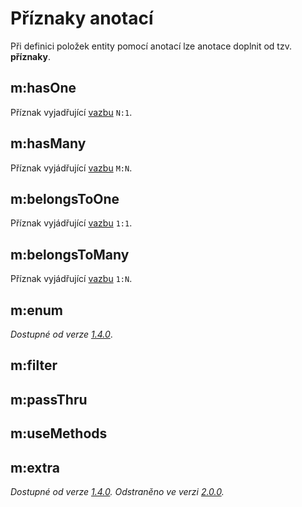 
# Příznaky anotací

Při definici položek entity pomocí anotací lze anotace doplnit od tzv. **příznaky**.


## m:hasOne

Příznak vyjadřující [vazbu](definice-pomoci-anotaci.md#vazby-v-anotacich) `N:1`.


## m:hasMany

Příznak vyjádřující [vazbu](definice-pomoci-anotaci.md#vazby-v-anotacich) `M:N`.


## m:belongsToOne

Příznak vyjádřující [vazbu](definice-pomoci-anotaci.md#vazby-v-anotacich) `1:1`.


## m:belongsToMany

Příznak vyjádřující [vazbu](definice-pomoci-anotaci.md#vazby-v-anotacich) `1:N`.


## m:enum

*Dostupné od verze [1.4.0](../changelog.md#1.4.0)*.

## m:filter


## m:passThru


## m:useMethods


## m:extra

*Dostupné od verze [1.4.0](../changelog.md#1.4.0). Odstraněno ve verzi [2.0.0](../changelog.md#2.0.0).*
